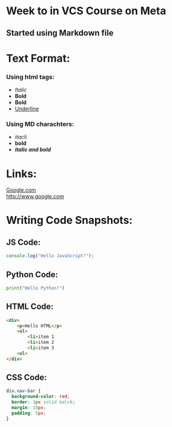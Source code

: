 # Week to in VCS Course on Meta

## Started using Markdown file

# Text Format:
### Using html tags:
- <i>Italic</i>
- <b>Bold</b>
- <strong>Bold</strong>
- <u>Underline</u>
### Using MD charachters:
- _itacli_
- **bold** 
- _**italic and bold**_

# Links:
[Google.com](https://www.google.com) <br>
<http://www.google.com> <br>

# Writing Code Snapshots:

## JS Code:
```javascript
console.log("Hello JavaScript!");
```

## Python Code:
```python
print("Hello Python!")
```

## HTML Code:
```html
<div>
    <p>Hello HTML</p>
    <ul>
        <li>item 1
        <li>item 2
        <li>item 3
    <ul>
</div>
```

## CSS Code:
```css
div.nav-bar {
  background-color: red;
  border: 1px solid balck;
  margin: 10px;
  padding: 5px;
}
```

